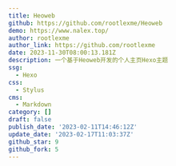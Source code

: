 ```yaml
---
title: Heoweb
github: https://github.com/rootlexme/Heoweb
demo: https://www.nalex.top/
author: rootlexme
author_link: https://github.com/rootlexme
date: 2023-11-30T08:00:13.181Z
description: 一个基于Heoweb开发的个人主页Hexo主题
ssg:
  - Hexo
css:
  - Stylus
cms:
  - Markdown
category: []
draft: false
publish_date: '2023-02-11T14:46:12Z'
update_date: '2023-02-17T11:03:37Z'
github_star: 9
github_fork: 5
---
```


